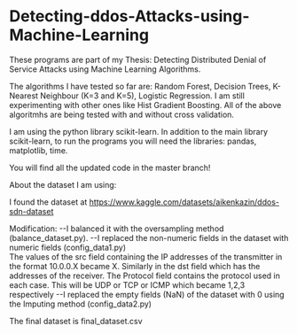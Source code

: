 # Detecting-ddos-Attacks-using-Machine-Learning

These programs are part of my Thesis: Detecting Distributed Denial of Service Attacks using Machine Learning Algorithms.

The algorithms I have tested so far are: Random Forest, Decision Trees, K-Nearest Neighbour (K=3 and K=5), Logistic Regression.
I am still experimenting with other ones like Hist Gradient Boosting.
All of the above algoritmhs are being tested with and without cross validation.

I am using the python library scikit-learn.
In addition to the main library scikit-learn, to run the programs you will need the libraries: pandas, matplotlib, time.

You will find all the updated code in the master branch!

About the dataset I am using:

I found the dataset at https://www.kaggle.com/datasets/aikenkazin/ddos-sdn-dataset

Modification:
--I balanced it with the oversampling method (balance_dataset.py). 
--I replaced the non-numeric fields in the dataset with numeric fields (config_data1.py)		
  The values of the src field containing the IP addresses of the transmitter in the format 10.0.0.X became X.
  Similarly in the dst field which has the addresses of the receiver.
  The Protocol field contains the protocol used in each case. This will be UDP or TCP or ICMP which became 1,2,3 respectively
--I replaced the empty fields (NaN) of the dataset with 0 using the Imputing method (config_data2.py)

The final dataset is final_dataset.csv
